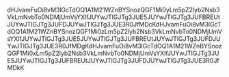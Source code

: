 dHJvamFuOi8vM3lGcTdOQ1A1M21WZnBYSnozQGF1Mi0yLm5pZ2lyb2Nsb3VkLmNvbTo0NDMjUmVsYXlfJUYwJTlGJTg3JUE5JUYwJTlGJTg3JUFBREUtJUYwJTlGJTg3JUFDJUYwJTlGJTg3JUE3R0JfMDcKdHJvamFuOi8vM3lGcTdOQ1A1M21WZnBYSnozQGF1Mi0zLm5pZ2lyb2Nsb3VkLmNvbTo0NDMjUmVsYXlfJUYwJTlGJTg3JUE5JUYwJTlGJTg3JUFBREUtJUYwJTlGJTg3JUFDJUYwJTlGJTg3JUE3R0JfMDgKdHJvamFuOi8vM3lGcTdOQ1A1M21WZnBYSnozQGF1Mi0xLm5pZ2lyb2Nsb3VkLmNvbTo0NDMjUmVsYXlfJUYwJTlGJTg3JUE5JUYwJTlGJTg3JUFBREUtJUYwJTlGJTg3JUFDJUYwJTlGJTg3JUE3R0JfMDkK